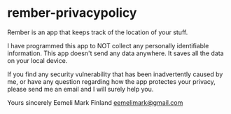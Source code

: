 # rember-privacypolicy
Rember is an app that keeps track of the location of your stuff.

I have programmed this app to NOT collect any personally identifiable information. This app doesn't send any data anywhere. It saves all the data on your local device.

If you find any security vulnerability that has been inadvertently caused by me, or have any question regarding how the app protectes your privacy, please send me an email and I will surely help you.

Yours sincerely
Eemeli Mark
Finland
eemelimark@gmail.com
